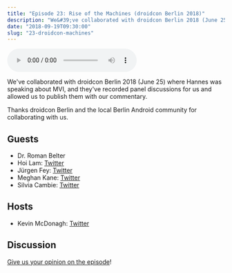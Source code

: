 ```yaml
---
title: "Episode 23: Rise of the Machines (droidcon Berlin 2018)"
description: "We&#39;ve collaborated with droidcon Berlin 2018 (June 25) where Hannes was speaking about MVI, and they&#39;ve recorded panel discussions for us and allowed us to publish them with our commentary."
date: "2018-09-19T09:30:00"
slug: "23-droidcon-machines"
---
```

<audio controls preload="metadata">
  <source src="https://artemzin.com/static/thecontext/episodes/The.Context.episode.23.mp3" type="audio/mpeg">
</audio>

We've collaborated with droidcon Berlin 2018 (June 25) where Hannes was speaking about MVI, and they've recorded panel discussions for us and allowed us to publish them with our commentary.

Thanks droidcon Berlin and the local Berlin Android community for collaborating with us.

## Guests

* Dr. Roman Belter
* Hoi Lam: [Twitter](https://twitter.com/hoitab)
* Jürgen Fey: [Twitter](https://twitter.com/androidian60)
* Meghan Kane: [Twitter](https://twitter.com/meghafon)
* Silvia Cambie: [Twitter](https://twitter.com/silviacambie)

## Hosts

* Kevin McDonagh: [Twitter](https://twitter.com/kevinmcdonagh)

## Discussion

[Give us your opinion on the episode](https://github.com/artem-zinnatullin/TheContext-Podcast/issues/103)!
